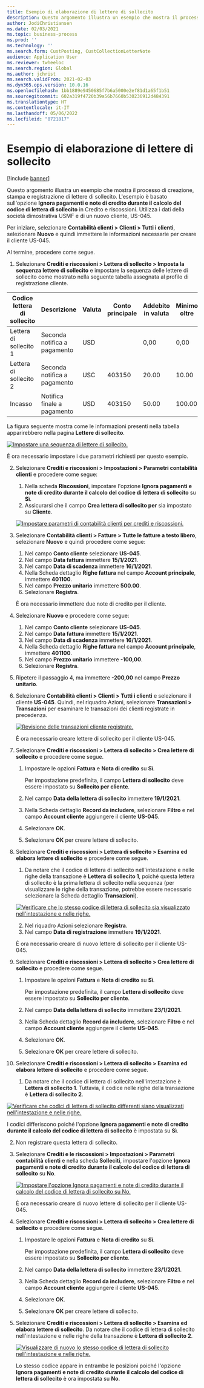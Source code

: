 ```yaml
---
title: Esempio di elaborazione di lettere di sollecito
description: Questo argomento illustra un esempio che mostra il processo di creazione, stampa e registrazione di lettere di sollecito.
author: JodiChristiansen
ms.date: 02/03/2021
ms.topic: business-process
ms.prod: ''
ms.technology: ''
ms.search.form: CustPosting, CustCollectionLetterNote
audience: Application User
ms.reviewer: twheeloc
ms.search.region: Global
ms.author: jchrist
ms.search.validFrom: 2021-02-03
ms.dyn365.ops.version: 10.0.16
ms.openlocfilehash: 1bb1889e9450685f7b6a5000e2ef81d1a65f1b51
ms.sourcegitcommit: 602a319f4720b39a56b7660b530236912d484391
ms.translationtype: HT
ms.contentlocale: it-IT
ms.lasthandoff: 05/06/2022
ms.locfileid: "8721817"
---
```

# <a name="process-collection-letters-example"></a>Esempio di elaborazione di lettere di sollecito

[!include [banner](../../includes/banner.md)]

Questo argomento illustra un esempio che mostra il processo di creazione, stampa e registrazione di lettere di sollecito. L'esempio è basato sull'opzione **Ignora pagamenti e note di credito durante il calcolo del codice di lettera di sollecito** in Credito e riscossioni. Utilizza i dati della società dimostrativa USMF e di un nuovo cliente, US-045.

Per iniziare, selezionare **Contabilità clienti \> Clienti \> Tutti i clienti**, selezionare **Nuovo** e quindi immettere le informazioni necessarie per creare il cliente US-045.

Al termine, procedere come segue.

1. Selezionare **Crediti e riscossioni \> Lettera di sollecito \> Imposta la sequenza lettere di sollecito** e impostare la sequenza delle lettere di sollecito come mostrato nella seguente tabella assegnata al profilo di registrazione cliente.

|     Codice lettera di sollecito      |     Descrizione                           |     Valuta      |     Conto   principale        |     Addebito   in valuta     |     Minimo   oltre        |     Blocco   giorni      |
|---------------------------------  |---------------------------------------    |-----------------  |-----------------------    |-------------------------- |-----------------------    |---------------------  |
|     Lettera di   sollecito 1         |     Seconda   notifica a pagamento        |     USD           |                           |     0,00                  |     0,00                  |     2                 |
|     Lettera di   sollecito 2         |     Seconda   notifica a pagamento        |     USC           |     403150                |     20.00                 |     10.00                 |     3                 |
|     Incasso                    |     Notifica   finale a pagamento         |     USD           |     403150                |     50.00                 |     100.00                |     15                |

La figura seguente mostra come le informazioni presenti nella tabella apparirebbero nella pagina **Lettere di sollecito**. 

[![Impostare una sequenza di lettere di sollecito.](./media/Ignore-payments-creditmemos-1.PNG)](./media/Ignore-payments-creditmemos-1.PNG)

 È ora necessario impostare i due parametri richiesti per questo esempio.

2. Selezionare **Crediti e riscossioni \> Impostazioni \> Parametri contabilità clienti** e procedere come segue:

    1. Nella scheda **Riscossioni**, impostare l'opzione **Ignora pagamenti e note di credito durante il calcolo del codice di lettera di sollecito** su **Sì**.
    2. Assicurarsi che il campo **Crea lettera di sollecito per** sia impostato su **Cliente**.

    [![Impostare parametri di contabilità clienti per crediti e riscossioni.](./media/Ignore-payments-creditmemos-2.PNG)](./media/Ignore-payments-creditmemos-2.PNG)

3. Selezionare **Contabilità clienti \> Fatture \> Tutte le fatture a testo libero**, selezionare **Nuovo** e quindi procedere come segue:

    1. Nel campo **Conto cliente** selezionare **US-045**.
    2. Nel campo **Data fattura** immettere **15/1/2021**.
    3. Nel campo **Data di scadenza** immettere **16/1/2021**.
    4. Nella Scheda dettaglio **Righe fattura** nel campo **Account principale**, immettere **401100**.
    5. Nel campo **Prezzo unitario** immettere **500.00**.
    6. Selezionare **Registra**.

    È ora necessario immettere due note di credito per il cliente.

4. Selezionare **Nuovo** e procedere come segue:

    1. Nel campo **Conto cliente** selezionare **US-045**.
    2. Nel campo **Data fattura** immettere **15/1/2021**.
    3. Nel campo **Data di scadenza** immettere **16/1/2021**.
    4. Nella Scheda dettaglio **Righe fattura** nel campo **Account principale**, immettere **401100**.
    5. Nel campo **Prezzo unitario** immettere **-100,00**.
    6. Selezionare **Registra**.

5. Ripetere il passaggio 4, ma immettere **-200,00** nel campo **Prezzo unitario**.
6. Selezionare **Contabilità clienti \> Clienti \> Tutti i clienti** e selezionare il cliente **US-045**. Quindi, nel riquadro Azioni, selezionare **Transazioni \> Transazioni** per esaminare le transazioni dei clienti registrate in precedenza.

    [![Revisione delle transazioni cliente registrate.](./media/Ignore-payments-creditmemos-3.PNG)](./media/Ignore-payments-creditmemos-3.PNG)

    È ora necessario creare lettere di sollecito per il cliente US-045.

7. Selezionare **Crediti e riscossioni \> Lettera di sollecito \> Crea lettere di sollecito** e procedere come segue.

    1. Impostare le opzioni **Fattura** e **Nota di credito** su **Sì**.

        Per impostazione predefinita, il campo **Lettera di sollecito** deve essere impostato su **Sollecito per cliente**.

    2. Nel campo **Data della lettera di sollecito** immettere **19/1/2021**.
    3. Nella Scheda dettaglio **Record da includere**, selezionare **Filtro** e nel campo **Account cliente** aggiungere il cliente **US-045**.
    4. Selezionare **OK**.
    5. Selezionare **OK** per creare lettere di sollecito.

8. Selezionare **Crediti e riscossioni \> Lettera di sollecito \> Esamina ed elabora lettere di sollecito** e procedere come segue.

    1. Da notare che il codice di lettera di sollecito nell'intestazione e nelle righe della transazione è **Lettera di sollecito 1**, poiché questa lettera di sollecito è la prima lettera di sollecito nella sequenza (per visualizzare le righe della transazione, potrebbe essere necessario selezionare la Scheda dettaglio **Transazioni**).

   [![Verificare che lo stesso codice di lettera di sollecito sia visualizzato nell'intestazione e nelle righe.](./media/Ignore-payments-creditmemos-4.PNG)](./media/Ignore-payments-creditmemos-4.PNG)

    2. Nel riquadro Azioni selezionare **Registra**.
    3. Nel campo **Data di registrazione** immettere **19/1/2021**.

    È ora necessario creare di nuovo lettere di sollecito per il cliente US-045.

9. Selezionare **Crediti e riscossioni \> Lettera di sollecito \> Crea lettere di sollecito** e procedere come segue.

    1. Impostare le opzioni **Fattura** e **Nota di credito** su **Sì**.

        Per impostazione predefinita, il campo **Lettera di sollecito** deve essere impostato su **Sollecito per cliente**.

    2. Nel campo **Data della lettera di sollecito** immettere **23/1/2021**.
    3. Nella Scheda dettaglio **Record da includere**, selezionare **Filtro** e nel campo **Account cliente** aggiungere il cliente **US-045**.
    4. Selezionare **OK**.
    5. Selezionare **OK** per creare lettere di sollecito.

10. Selezionare **Crediti e riscossioni \> Lettera di sollecito \> Esamina ed elabora lettere di sollecito** e procedere come segue.

    1. Da notare che il codice di lettera di sollecito nell'intestazione è **Lettera di sollecito 1**. Tuttavia, il codice nelle righe della transazione è **Lettera di sollecito 2**.

   [![Verificare che codici di lettera di sollecito differenti siano visualizzati nell'intestazione e nelle righe.](./media/Ignore-payments-creditmemos-5.PNG)](./media/Ignore-payments-creditmemos-5.PNG)

  I codici differiscono poiché l'opzione **Ignora pagamenti e note di credito durante il calcolo del codice di lettera di sollecito** è impostata su **Sì**.

  2. Non registrare questa lettera di sollecito.

11. Selezionare **Crediti e le riscossioni \> Impostazioni \> Parametri contabilità clienti** e nella scheda **Solleciti**, impostare l'opzione **Ignora pagamenti e note di credito durante il calcolo del codice di lettera di sollecito** su **No**.

    [![Impostare l'opzione Ignora pagamenti e note di credito durante il calcolo del codice di lettera di sollecito su No.](./media/Ignore-payments-creditmemos-6.PNG)](./media/Ignore-payments-creditmemos-6.PNG)

    È ora necessario creare di nuovo lettere di sollecito per il cliente US-045.

12. Selezionare **Crediti e riscossioni \> Lettera di sollecito \> Crea lettere di sollecito** e procedere come segue.

    1. Impostare le opzioni **Fattura** e **Nota di credito** su **Sì**.

        Per impostazione predefinita, il campo **Lettera di sollecito** deve essere impostato su **Sollecito per cliente**.

    2. Nel campo **Data della lettera di sollecito** immettere **23/1/2021**.
    3. Nella Scheda dettaglio **Record da includere**, selezionare **Filtro** e nel campo **Account cliente** aggiungere il cliente **US-045**.
    4. Selezionare **OK**.
    5. Selezionare **OK** per creare lettere di sollecito.

13. Selezionare **Crediti e riscossioni \> Lettera di sollecito \> Esamina ed elabora lettere di sollecito**. Da notare che il codice di lettera di sollecito nell'intestazione e nelle righe della transazione è **Lettera di sollecito 2**.

    [![Visualizzare di nuovo lo stesso codice di lettera di sollecito nell'intestazione e nelle righe.](./media/Ignore-payments-creditmemos-7.PNG)](./media/Ignore-payments-creditmemos-7.PNG)

    Lo stesso codice appare in entrambe le posizioni poiché l'opzione **Ignora pagamenti e note di credito durante il calcolo del codice di lettera di sollecito** è ora impostata su **No**.
